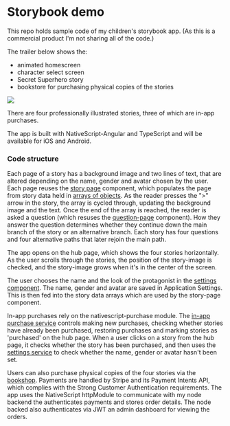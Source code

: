 # Storybook demo

This repo holds sample code of my children's storybook app. (As this is a commercial product I'm not sharing all of the code.)

The trailer below shows the:
* animated homescreen
* character select screen
* Secret Superhero story
* bookstore for purchasing physical copies of the stories

![](trailer.gif)

There are four professionally illustrated stories, three of which are in-app purchases.

The app is built with NativeScript-Angular and TypeScript and will be available for iOS and Android.

### Code structure

Each page of a story has a background image and two lines of text, that are altered depending on the name, gender and avatar chosen by the user. Each page reuses the [story page](https://github.com/ckpantelides/storybook-demo/tree/main/storypage) component, which populates the page from story data held in [arrays of objects](https://github.com/ckpantelides/storybook-demo/blob/main/superhero/superhero-main1-data.ts). As the reader presses the ">" arrow in the story, the array is cycled through, updating the background image and the text. Once the end of the array is reached, the reader is asked a question (which resuses the [question-page](https://github.com/ckpantelides/storybook-demo/tree/main/questionpage) component). How they answer the question determines whether they continue down the main branch of the story or an alternative branch. Each story has four questions and four alternative paths that later rejoin the main path.

The app opens on the hub page, which shows the four stories horizontally. As the user scrolls through the stories, the position of the story-image is checked, and the story-image grows when it's in the center of the screen.

The user chooses the name and the look of the protagonist in the [settings component](https://github.com/ckpantelides/storybook-demo/tree/main/settings). The name, gender and avatar are saved in Application Settings. This is then fed into the story data arrays which are used by the story-page component.

In-app purchases rely on the nativescript-purchase module. The [in-app purchase service](https://github.com/ckpantelides/storybook-demo/blob/main/services/iap.service.ts) controls making new purchases, checking whether stories have already been purchased, restoring purchases and marking stories as 'purchased' on the hub page. When a user clicks on a story from the hub page, it checks whether the story has been purchased, and then uses the [settings service](https://github.com/ckpantelides/storybook-demo/blob/main/services/settings.service.ts) to check whether the name, gender or avatar hasn't been set.

Users can also purchase physical copies of the four stories via the [bookshop](https://github.com/ckpantelides/storybook-demo/tree/main/bookshop). Payments are handled by Stripe and its Payment Intents API, which complies with the Strong Customer Authentication requirements. The app uses the NativeScript httpModule to communicate with my node backend the authenticates payments and stores order details. The node backed also authenticates via JWT an admin dashboard for viewing the orders.


